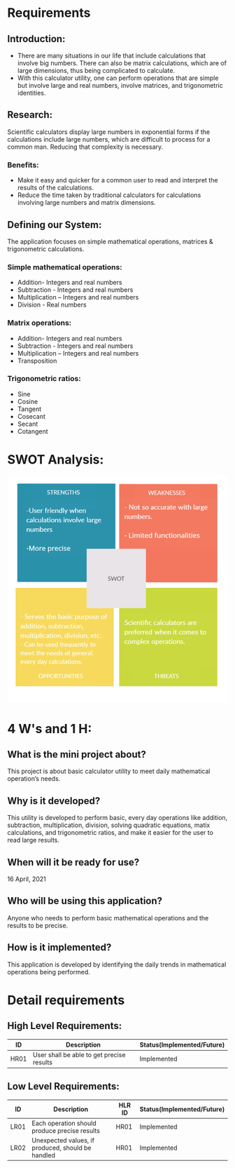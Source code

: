 # Requirements

## Introduction:
- There are many situations in our life that include calculations that involve big numbers. There can also be matrix calculations, which are of large dimensions, thus being complicated to calculate.
- With this calculator utility, one can perform operations that are simple but involve large and real numbers, involve matrices, and trigonometric identities.


## Research:
Scientific calculators display large numbers in exponential forms if the calculations include large numbers, which are difficult to process for a common man. Reducing that complexity is necessary.

### Benefits:
- Make it easy and quicker for a common user to read and interpret the results of the calculations.
- Reduce the time taken by traditional calculators for calculations involving large numbers and matrix dimensions.

## Defining our System:
The application focuses on simple mathematical operations, matrices & trigonometric calculations.

### Simple mathematical operations:
- Addition- Integers and real numbers
- Subtraction - Integers and real numbers
- Multiplication – Integers and real numbers
- Division - Real numbers

### Matrix operations:
- Addition- Integers and real numbers
- Subtraction - Integers and real numbers
- Multiplication – Integers and real numbers
- Transposition 

### Trigonometric ratios: 
- Sine 
- Cosine
- Tangent
- Cosecant
- Secant
- Cotangent


# SWOT Analysis:
![SWOT image](./SWOT.png)


# 4 W's and 1 H:

## What is the mini project about?
This project is about basic calculator utility to meet daily mathematical operation’s needs. 

## Why is it developed?
This utility is developed to perform basic, every day operations like addition, subtraction, multiplication, division, solving quadratic equations, matix calculations, and trigonometric ratios, and make it easier for the user to read large results.

## When will it be ready for use?
16 April, 2021

## Who will be using this application?
Anyone who needs to perform basic mathematical operations and the results to be precise.

## How is it implemented?
This application is developed by identifying the daily trends in mathematical operations being performed.


# Detail requirements

## High Level Requirements:
ID|Description|Status(Implemented/Future)
----|---------|--------------------------
HR01|User shall be able to get precise results|Implemented

## Low Level Requirements:
ID|Description|HLR ID|Status(Implemented/Future)
--|-----------|------|--------------------------
LR01|Each operation should produce precise results|HR01|Implemented
LR02|Unexpected values, if produced, should be handled|HR01|Implemented
